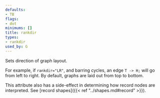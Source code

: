 ```yaml
---
defaults:
- TB
flags:
- dot
minimums: []
title: rankdir
types:
- rankdir
used_by: G
---
```

Sets direction of graph layout.

For example, if `rankdir="LR"`, and barring cycles, an edge `T -> H;` will go
from left to right. By default, graphs are laid out from top to bottom.

This attribute also has a side-effect in determining how record nodes are
interpreted. See [record shapes]({{< ref "../shapes.md#record" >}}).
